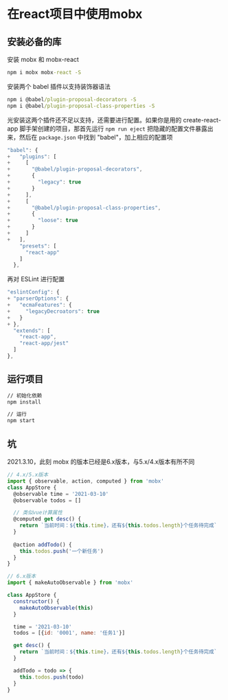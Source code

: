 # 在react项目中使用mobx

## 安装必备的库

安装 mobx 和 mobx-react

```cmd
npm i mobx mobx-react -S
```

安装两个 babel 插件以支持装饰器语法

```cmd
npm i @babel/plugin-proposal-decorators -S
npm i @babel/plugin-proposal-class-properties -S
```

光安装这两个插件还不足以支持，还需要进行配置。如果你是用的 create-react-app 脚手架创建的项目，那首先运行 `npm run eject` 把隐藏的配置文件暴露出来，然后在 `package.json` 中找到 "babel"，加上相应的配置项

```js
"babel": {
+   "plugins": [
+     [
+       "@babel/plugin-proposal-decorators",
+       {
+         "legacy": true
+       }
+     ],
+     [
+       "@babel/plugin-proposal-class-properties",
+       {
+         "loose": true
+       }
+     ]
+   ],
    "presets": [
      "react-app"
    ]
  },
```

再对 ESLint 进行配置

```js
"eslintConfig": {
+ "parserOptions": {
+   "ecmaFeatures": {
+     "legacyDecroators": true
+   }
+ },
  "extends": [
    "react-app",
    "react-app/jest"
  ]
},
```

## 运行项目

```cmd
// 初始化依赖
npm install

// 运行
npm start
```

## 坑

2021.3.10，此刻 mobx 的版本已经是6.x版本，与5.x/4.x版本有所不同

```js
// 4.x/5.x版本
import { observable, action, computed } from 'mobx'
class AppStore {
  @observable time = '2021-03-10'
  @observable todos = []

  // 类似vue计算属性
  @computed get desc() {
    return `当前时间：${this.time}，还有${this.todos.length}个任务待完成`
  }
  
  @action addTodo() {
    this.todos.push('一个新任务')
  }
}

// 6.x版本
import { makeAutoObservable } from 'mobx'

class AppStore {
  constructor() {
    makeAutoObservable(this)
  }

  time = '2021-03-10'
  todos = [{id: '0001', name: '任务1'}]

  get desc() {
    return `当前时间：${this.time}，还有${this.todos.length}个任务待完成`
  }

  addTodo = todo => {
    this.todos.push(todo)
  }
}
```
